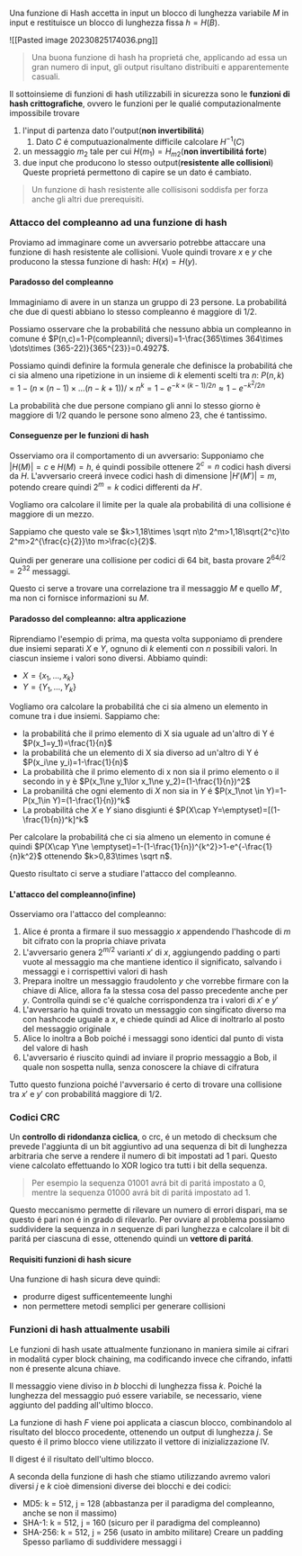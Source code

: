 Una funzione di Hash accetta in input un blocco di lunghezza variabile $M$ in input e restituisce un blocco di lunghezza fissa $h=H(B)$.

![[Pasted image 20230825174036.png]]

> Una buona funzione di hash ha proprietá che, applicando ad essa un gran numero di input, gli output risultano distribuiti e apparentemente casuali.

Il sottoinsieme di funzioni di hash utilizzabili in sicurezza sono le **funzioni di hash crittografiche**, ovvero le funzioni per le qualié computazionalmente impossibile trovare 
1. l'input di partenza dato l'output(**non invertibilitá**)
	1. Dato $C$ é computuazionalmente difficile calcolare $H^{-1}(C)$
2. un messaggio $m_2$ tale per cui $H(m_1)=H_{m2}$(**non invertibilitá forte**)
3. due input che producono lo stesso output(**resistente alle collisioni**)
Queste proprietá permettono di capire se un dato é cambiato.

> Un funzione di hash resistente alle collisisoni soddisfa per forza anche gli altri due prerequisiti.
### Attacco del compleanno ad una funzione di hash
Proviamo ad immaginare come un avversario potrebbe attaccare una funzione di hash resistente ale collisioni. Vuole quindi trovare $x$ e $y$ che producono la stessa funzione di hash: $H(x)=H(y)$.

#### Paradosso del compleanno
Immaginiamo di avere in un stanza un gruppo di 23 persone. La probabilitá che due di questi abbiano lo stesso compleanno é maggiore di $1/2$. 

Possiamo osservare che la probabilitá che nessuno abbia un compleanno in comune é $P(n,c)=1-P(compleanni\; diversi)=1-\frac{365\times 364\times \dots\times (365-22)}{365^{23}}=0.4927$.

Possiamo quindi definire la formula generale che definisce la probabilitá che ci sia almeno una ripetizione in un insieme di $k$ elementi scelti tra $n$: $P(n,k)=1-(n\times (n-1)\times \dots(n-k+1))/\times n^k =1-e^{-k\times (k-1)/2n}\approx 1- e^{-k^2/2n}$

La probabilità che due persone compiano gli anni lo stesso giorno è maggiore di 1/2 quando le persone sono almeno 23, che é tantissimo.
#### Conseguenze per le funzioni di hash
Osserviamo ora il comportamento di un avversario:
Supponiamo che $|H(M)| =c$ e $H(M)=h$, é quindi possibile ottenere $2^c=n$ codici hash diversi da $H$.
L'avversario creerá invece codici hash di dimensione $|H'(M')| =m$, potendo creare quindi $2^m=k$ codici differenti da $H'$.

Vogliamo ora calcolare il limite per la quale ala probabilitá di una collisione é maggiore di un mezzo. 

Sappiamo che questo vale se $k>1,18\times \sqrt n\to 2^m>1,18\sqrt{2^c}\to 2^m>2^{\frac{c}{2}}\to m>\frac{c}{2}$.

Quindi per generare una collisione per codici di 64 bit, basta provare $2^{64/2}=2^{32}$ messaggi.

Questo ci serve a trovare una correlazione tra il messaggio $M$ e quello $M'$, ma non ci fornisce informazioni su $M$.

#### Paradosso del compleanno: altra applicazione
Riprendiamo l'esempio di prima, ma questa volta supponiamo di prendere due insiemi separati $X$ e $Y$, ognuno di $k$ elementi con $n$ possibili valori. In ciascun insieme i valori sono diversi.
Abbiamo quindi:
- $X=\{x_1,\dots,x_k\}$
- $Y=\{Y_1,\dots,Y_k\}$

Vogliamo ora calcolare la probabilitá che ci sia almeno un elemento in comune tra i due insiemi.
Sappiamo che:
- la probabilitá che il primo elemento di X sia uguale ad un'altro di Y é $P(x_1=y_1)=\frac{1}{n}$
-  la probabilitá che un elemento di X sia diverso ad un'altro di Y é $P(x_i\ne y_i)=1-\frac{1}{n}$
- La probabilità che il primo elemento di x non sia il primo elemento o il secondo in y è $P(x_1\ne y_1\lor x_1\ne y_2)=(1-\frac{1}{n})^2$ 
- La probanilitá che ogni elemento di $X$ non sia in $Y$ é $P(x_1\not \in Y)=1-P(x_1\in Y)=(1-\frac{1}{n})^k$
- La probabilitá che $X$ e $Y$ siano disgiunti é $P(X\cap Y=\emptyset)=[(1-\frac{1}{n})^k]^k$ 

Per calcolare la probabilitá che ci sia almeno un elemento in comune é quindi $P(X\cap Y\ne \emptyset)=1-(1-\frac{1}{n})^{k^2}>1-e^{-\frac{1}{n}k^2}$ ottenendo $k>0,83\times \sqrt n$.

Questo risultato ci serve a studiare l'attacco del compleanno.

#### L'attacco del compleanno(infine)
Osserviamo ora l'attacco del compleanno:
1. Alice é pronta a firmare il suo messaggio $x$ appendendo l'hashcode di $m$ bit cifrato con la propria chiave privata
2. L'avversario genera $2^{m/2}$ varianti $x'$ di $x$, aggiungendo padding o parti vuote al messaggio ma che mantiene identico il significato, salvando i messaggi e i corrispettivi valori di hash
3. Prepara inoltre un messaggio fraudolento $y$ che vorrebbe firmare con la chiave di Alice, allora fa la stessa cosa del passo precedente anche per $y$. Controlla quindi se c'é qualche corrispondenza tra i valori di $x'$ e $y'$
4. L'avversario ha quindi trovato un messaggio con singificato diverso ma con hashcode uguale a $x$, e chiede quindi ad Alice di inoltrarlo al posto del messaggio originale
5. Alice lo inoltra a Bob poiché i messaggi sono identici dal punto di vista del valore di hash
6. L'avversario é riuscito quindi ad inviare il proprio messaggio a Bob, il quale non sospetta nulla, senza conoscere la chiave di cifratura

Tutto questo funziona poiché l'avversario é certo di trovare una collisione tra $x'$ e $y'$ con probabilitá maggiore di $1/2$.
### Codici CRC
Un **controllo di ridondanza ciclica**, o crc, é un metodo di checksum che prevede l'aggiunta di un bit aggiuntivo ad una sequenza di bit di lunghezza arbitraria che serve a rendere il numero di bit impostati ad 1 pari. Questo viene calcolato effettuando lo XOR logico tra tutti i bit della sequenza.

> Per esempio la sequenza $01001$ avrá bit di paritá impostato a $0$, mentre la sequenza $01000$ avrá bit di paritá impostato ad $1$.

Questo meccanismo permette di rilevare un numero di errori dispari, ma se questo é pari non é in grado di rilevarlo.
Per ovviare al problema possiamo suddividere la sequenza in $n$ sequenze di pari lunghezza e calcolare il bit di paritá per ciascuna di esse, ottenendo quindi un **vettore di paritá**.
#### Requisiti funzioni di hash sicure
Una funzione di hash sicura deve quindi:
- produrre digest sufficentemeente lunghi
- non permettere metodi semplici per generare collisioni
### Funzioni di hash attualmente usabili
Le funzioni di hash usate attualmente funzionano in maniera simile ai cifrari in modalitá cyper block chaining, ma codificando invece che cifrando, infatti non é presente alcuna chiave.

Il messaggio viene diviso in $b$ blocchi di lunghezza fissa $k$. Poiché la lunghezza del messaggio puó essere variabile, se necessario, viene aggiunto del padding all'ultimo blocco.

La funzione di hash $F$ viene poi applicata a ciascun blocco, combinandolo al risultato del blocco procedente, ottenendo un output di lunghezza $j$. Se questo é il primo blocco viene utilizzato il vettore di inizializzazione IV. 

Il digest é il risultato dell'ultimo blocco.

A seconda della funzione di hash che stiamo utilizzando avremo valori diversi $j$ e $k$ cioè dimensioni diverse dei blocchi e dei codici: 
- MD5: k = 512, j = 128 (abbastanza per il paradigma del compleanno, anche se non il massimo) 
- SHA-1: k = 512, j = 160 (sicuro per il paradigma del compleanno) 
- SHA-256: k = 512, j = 256 (usato in ambito militare) Creare un padding Spesso parliamo di suddividere messaggi i

